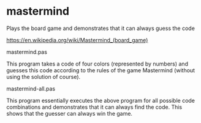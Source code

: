 # mastermind
Plays the board game and demonstrates that it can always guess the code

https://en.wikipedia.org/wiki/Mastermind_(board_game)

mastermind.pas

This program takes a code of four colors (represented by numbers) and guesses this code according to the rules of the game Mastermind (without using the solution of course).

mastermind-all.pas

This program essentially executes the above program for all possible code combinations and demonstrates that it can always find the code. This shows that the guesser can always win the game.
